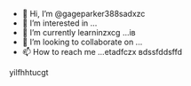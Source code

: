 - 👋 Hi, I’m @gageparker388sadxzc
- 👀 I’m interested in ...
- 🌱 I’m currently learninzxcg ...ів
- 💞️ I’m looking to collaborate on ...
- 📫 How to reach me ...etadfczx
вdssfddsffd
<!---zxcxzcпм
gageparker388/gageparker388 is a ✨ special ✨ repository because its `README.md` (this file) appears on your GitHub profile.
You can click the Preview link to take a look at your changes.
--->
yilfhhtucgt
